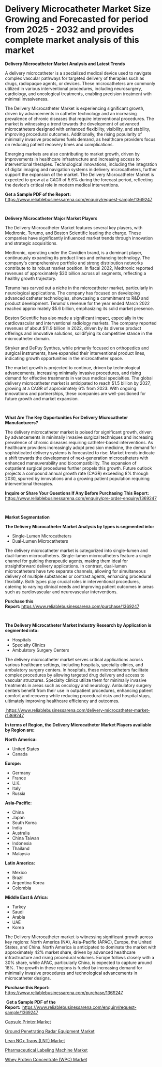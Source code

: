 <p><h1>Delivery Microcatheter Market Size Growing and Forecasted for period from 2025 - 2032 and provides complete market analysis of this market</h1></p><p><strong>Delivery Microcatheter Market Analysis and Latest Trends</strong></p>
<p><p>A delivery microcatheter is a specialized medical device used to navigate complex vascular pathways for targeted delivery of therapies such as drugs, radiopaque agents, or devices. These microcatheters are commonly utilized in various interventional procedures, including neurosurgery, cardiology, and oncological treatments, enabling precision treatment with minimal invasiveness.</p><p>The Delivery Microcatheter Market is experiencing significant growth, driven by advancements in catheter technology and an increasing prevalence of chronic diseases that require interventional procedures. The market is witnessing a trend towards the development of advanced microcatheters designed with enhanced flexibility, visibility, and stability, improving procedural outcomes. Additionally, the rising popularity of minimally invasive procedures fuels demand, as healthcare providers focus on reducing patient recovery times and complications.</p><p>Emerging markets are also contributing to market growth, driven by improvements in healthcare infrastructure and increasing access to interventional therapies. Technological innovations, including the integration of digital imaging and navigation systems in delivery microcatheters, further support the expansion of the market. The Delivery Microcatheter Market is expected to grow at a CAGR of 5.6% during the forecast period, reflecting the device's critical role in modern medical interventions.</p></p>
<p><strong>Get a Sample PDF of the Report:&nbsp;</strong> <a href="https://www.reliablebusinessarena.com/enquiry/request-sample/1369247?utm_campaign=2517&utm_medium=2&utm_source=Github&utm_content=ia&utm_term=22032025&utm_id=delivery-microcatheter">https://www.reliablebusinessarena.com/enquiry/request-sample/1369247</a></p>
<p>&nbsp;</p>
<p><strong>Delivery Microcatheter Major Market Players</strong></p>
<p><p>The Delivery Microcatheter Market features several key players, with Medtronic, Terumo, and Boston Scientific leading the charge. These companies have significantly influenced market trends through innovation and strategic acquisitions.</p><p>Medtronic, operating under the Covidien brand, is a dominant player, continuously expanding its product lines and enhancing technology. The company's comprehensive portfolio and strong distribution networks contribute to its robust market position. In fiscal 2022, Medtronic reported revenues of approximately $30 billion across all segments, reflecting a healthy growth trajectory.</p><p>Terumo has carved out a niche in the microcatheter market, particularly in neurological applications. The company has focused on developing advanced catheter technologies, showcasing a commitment to R&D and product development. Terumo's revenue for the year ended March 2022 reached approximately $5.6 billion, emphasizing its solid market presence.</p><p>Boston Scientific has also made a significant impact, especially in the cardiovascular and interventional radiology markets. The company reported revenues of about $11.9 billion in 2022, driven by its diverse product offerings and innovative solutions, solidifying its competitive stance in the microcatheter domain.</p><p>Stryker and DePuy Synthes, while primarily focused on orthopedics and surgical instruments, have expanded their interventional product lines, indicating growth opportunities in the microcatheter space.</p><p>The market growth is projected to continue, driven by technological advancements, increasing minimally invasive procedures, and rising demand for effective treatments in various medical specialties. The global delivery microcatheter market is anticipated to reach $1.5 billion by 2027, growing at a CAGR of approximately 6% from 2023. With ongoing innovations and partnerships, these companies are well-positioned for future growth and market expansion.</p></p>
<p>&nbsp;</p>
<p><strong>What Are The Key Opportunities For Delivery Microcatheter Manufacturers?</strong></p>
<p><p>The delivery microcatheter market is poised for significant growth, driven by advancements in minimally invasive surgical techniques and increasing prevalence of chronic diseases requiring catheter-based interventions. As healthcare providers increasingly adopt precision medicine, the demand for sophisticated delivery systems is forecasted to rise. Market trends indicate a shift towards the development of next-generation microcatheters with enhanced maneuverability and biocompatibility. The expansion of outpatient surgical procedures further propels this growth. Future outlook projects a compound annual growth rate (CAGR) exceeding 8% through 2030, spurred by innovations and a growing patient population requiring interventional therapies.</p></p>
<p><strong>Inquire or Share Your Questions If Any Before Purchasing This Report:</strong> <a href="https://www.reliablebusinessarena.com/enquiry/pre-order-enquiry/1369247?utm_campaign=2517&utm_medium=2&utm_source=Github&utm_content=ia&utm_term=22032025&utm_id=delivery-microcatheter">https://www.reliablebusinessarena.com/enquiry/pre-order-enquiry/1369247</a></p>
<p>&nbsp;</p>
<p><strong>Market Segmentation</strong></p>
<p><strong>The Delivery Microcatheter Market Analysis by types is segmented into:</strong></p>
<p><ul><li>Single-Lumen Microcatheters</li><li>Dual-Lumen Microcatheters</li></ul></p>
<p><p>The delivery microcatheter market is categorized into single-lumen and dual-lumen microcatheters. Single-lumen microcatheters feature a single channel for guiding therapeutic agents, making them ideal for straightforward delivery applications. In contrast, dual-lumen microcatheters have two separate channels, allowing for simultaneous delivery of multiple substances or contrast agents, enhancing procedural flexibility. Both types play crucial roles in interventional procedures, catering to varying clinical needs and improving patient outcomes in areas such as cardiovascular and neurovascular interventions.</p></p>
<p><strong>Purchase this Report:&nbsp;</strong><a href="https://www.reliablebusinessarena.com/purchase/1369247?utm_campaign=2517&utm_medium=2&utm_source=Github&utm_content=ia&utm_term=22032025&utm_id=delivery-microcatheter">https://www.reliablebusinessarena.com/purchase/1369247</a></p>
<p>&nbsp;</p>
<p><strong>The Delivery Microcatheter Market Industry Research by Application is segmented into:</strong></p>
<p><ul><li>Hospitals</li><li>Specialty Clinics</li><li>Ambulatory Surgery Centers</li></ul></p>
<p><p>The delivery microcatheter market serves critical applications across various healthcare settings, including hospitals, specialty clinics, and ambulatory surgery centers. In hospitals, these microcatheters facilitate complex procedures by allowing targeted drug delivery and access to vascular structures. Specialty clinics utilize them for minimally invasive treatments in areas such as oncology and neurology. Ambulatory surgery centers benefit from their use in outpatient procedures, enhancing patient comfort and recovery while reducing procedural risks and hospital stays, ultimately improving healthcare efficiency and outcomes.</p></p>
<p><a href="https://www.reliablebusinessarena.com/delivery-microcatheter-market-r1369247?utm_campaign=2517&utm_medium=2&utm_source=Github&utm_content=ia&utm_term=22032025&utm_id=delivery-microcatheter">&nbsp;https://www.reliablebusinessarena.com/delivery-microcatheter-market-r1369247</a></p>
<p><strong>In terms of Region, the Delivery Microcatheter Market Players available by Region are:</strong></p>
<p>
    <p> <strong> North America: </strong>
        <ul>
            <li>United States</li>
            <li>Canada</li>
        </ul>
        </p> 
    <p> <strong> Europe: </strong>
        <ul>
            <li>Germany</li>
            <li>France</li>
            <li>U.K.</li>
            <li>Italy</li>
            <li>Russia</li>
        </ul>
        </p> 
    <p> <strong> Asia-Pacific: </strong>
        <ul>
            <li>China</li>
            <li>Japan</li>
            <li>South Korea</li>
            <li>India</li>
            <li>Australia</li>
            <li>China Taiwan</li>
            <li>Indonesia</li>
            <li>Thailand</li>
            <li>Malaysia</li>
        </ul>
        </p> 
    <p> <strong> Latin America: </strong>
        <ul>
            <li>Mexico</li>
            <li>Brazil</li>
            <li>Argentina Korea</li>
            <li>Colombia</li>
        </ul>
        </p> 
    <p> <strong> Middle East & Africa: </strong>
        <ul>
            <li>Turkey</li>
            <li>Saudi</li>
            <li>Arabia</li>
            <li>UAE</li>
            <li>Korea</li>
        </ul>
    </p>
    </p>
<p><p>The Delivery Microcatheter market is witnessing significant growth across key regions: North America (NA), Asia-Pacific (APAC), Europe, the United States, and China. North America is anticipated to dominate the market with approximately 42% market share, driven by advanced healthcare infrastructure and rising procedural volumes. Europe follows closely with a 30% share, while APAC, particularly China, is expected to capture around 18%. The growth in these regions is fueled by increasing demand for minimally invasive procedures and technological advancements in microcatheter designs.</p></p>
<p><strong>Purchase this Report: </strong><a href="https://www.reliablebusinessarena.com/purchase/1369247?utm_campaign=2517&utm_medium=2&utm_source=Github&utm_content=ia&utm_term=22032025&utm_id=delivery-microcatheter">https://www.reliablebusinessarena.com/purchase/1369247</a></p>
<p>&nbsp;<strong>Get a Sample PDF of the Report:&nbsp;&nbsp;</strong><a href="https://www.reliablebusinessarena.com/enquiry/request-sample/1369247?utm_campaign=2517&utm_medium=2&utm_source=Github&utm_content=ia&utm_term=22032025&utm_id=delivery-microcatheter">https://www.reliablebusinessarena.com/enquiry/request-sample/1369247</a></p>
<p><strong></strong></p>
<p><p><a href="https://www.linkedin.com/pulse/capsule-printer-market-evolution-global-trends-regional-gmg3e?utm_campaign=2517&utm_medium=2&utm_source=Github&utm_content=ia&utm_term=22032025&utm_id=delivery-microcatheter">Capsule Printer Market</a></p><p><a href="https://www.linkedin.com/pulse/ground-penetrating-radar-equipment-market-analysis-current-trends-1qk8f?utm_campaign=2517&utm_medium=2&utm_source=Github&utm_content=ia&utm_term=22032025&utm_id=delivery-microcatheter">Ground Penetrating Radar Equipment Market</a></p><p><a href="https://github.com/JakirUddin511/Market-Research-Report-List-2/blob/main/lean-nox-traps-lnt-market.md?utm_campaign=2517&utm_medium=2&utm_source=Github&utm_content=ia&utm_term=22032025&utm_id=delivery-microcatheter">Lean NOx Traps (LNT) Market</a></p><p><a href="https://www.linkedin.com/pulse/pharmaceutical-labeling-machine-market-global-regional-analysis-gqgrf?utm_campaign=2517&utm_medium=2&utm_source=Github&utm_content=ia&utm_term=22032025&utm_id=delivery-microcatheter">Pharmaceutical Labeling Machine Market</a></p><p><a href="https://github.com/GenaGaines34/Market-Research-Report-List-2/blob/main/whey-protein-concentrate-wpc-market.md?utm_campaign=2517&utm_medium=2&utm_source=Github&utm_content=ia&utm_term=22032025&utm_id=delivery-microcatheter">Whey Protein Concentrate (WPC) Market</a></p></p>